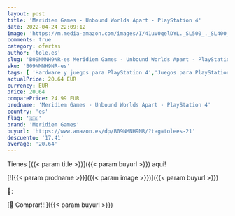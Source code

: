 ```yaml
---
layout: post
title: 'Meridiem Games - Unbound Worlds Apart - PlayStation 4'
date: 2022-04-24 22:09:12
image: 'https://m.media-amazon.com/images/I/41uV0qelDYL._SL500_._SL400_.jpg'
comments: true
category: ofertas
author: 'tole.es'
slug: 'B09NMNH9NR-es Meridiem Games - Unbound Worlds Apart - PlayStation 4'
sku: 'B09NMNH9NR-es'
tags: [ 'Hardware y juegos para PlayStation 4','Juegos para PlayStation 4','Videojuegos','meridiem games','playstation','🇪🇸', ]
actualPrice: 20.64 EUR
currency: EUR
price: 20.64
comparePrice: 24.99 EUR
prodname: 'Meridiem Games - Unbound Worlds Apart - PlayStation 4'
country: 'es'
flag: '🇪🇸'
brand: 'Meridiem Games'
buyurl: 'https://www.amazon.es/dp/B09NMNH9NR/?tag=tolees-21'
descuento: '17.41'
average: '20.64'
---
```


Tienes [{{< param title >}}]({{< param buyurl >}}) aqui!

[![{{< param prodname >}}]({{< param image >}})]({{< param buyurl >}})

🔎:


[🛒 Comprar!!!]({{< param buyurl >}})

